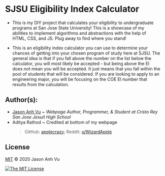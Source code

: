 # SJSU Eligibility Index Calculator
- This is my DIY project that calculates your eligibility to undergraduate programs at San Jose State University! This is a showcase of my abilities to implement algorithms and abstractions with the help of HTML, CSS, and JS. Plug away to find where you stand!

- This is an eligibility index calculator you can use to determine your chances of getting into your chosen program of study here at SJSU. The general idea is that if you fall above the number on the list below the calculator, you will most likely be accepted - but being above the EI does not mean you will be accepted. It just means that you fall within the pool of students that will be considered. If you are looking to apply to an engineering major, you will be focusing on the COE EI number that results from the calculation.

## Author(s):
- [Jason Anh Vu](https://javu404.github.io/) ~ *Webpage Author, Programmer, & Student at Cristo Rey San Jose Jesuit High School*
- Aditya Rathod ~ Credited at bottom of my webpage
  > GitHub: [applecrazy](https://github.com/applecrazy);
  > Reddit: [u/WizardApple](https://reddit.com/user/WizardApple) 

## License
[MIT](https://opensource.org/licenses/MIT) © 2020 Jason Anh Vu

[![The MIT License](https://img.shields.io/badge/License-MIT-yellow.svg)](https://opensource.org/licenses/MIT)
